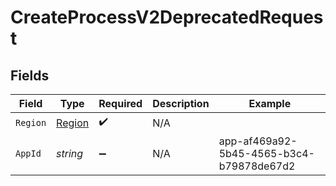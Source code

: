 # CreateProcessV2DeprecatedRequest


## Fields

| Field                                    | Type                                     | Required                                 | Description                              | Example                                  |
| ---------------------------------------- | ---------------------------------------- | ---------------------------------------- | ---------------------------------------- | ---------------------------------------- |
| `Region`                                 | [Region](../../Models/Shared/Region.md)  | :heavy_check_mark:                       | N/A                                      |                                          |
| `AppId`                                  | *string*                                 | :heavy_minus_sign:                       | N/A                                      | app-af469a92-5b45-4565-b3c4-b79878de67d2 |